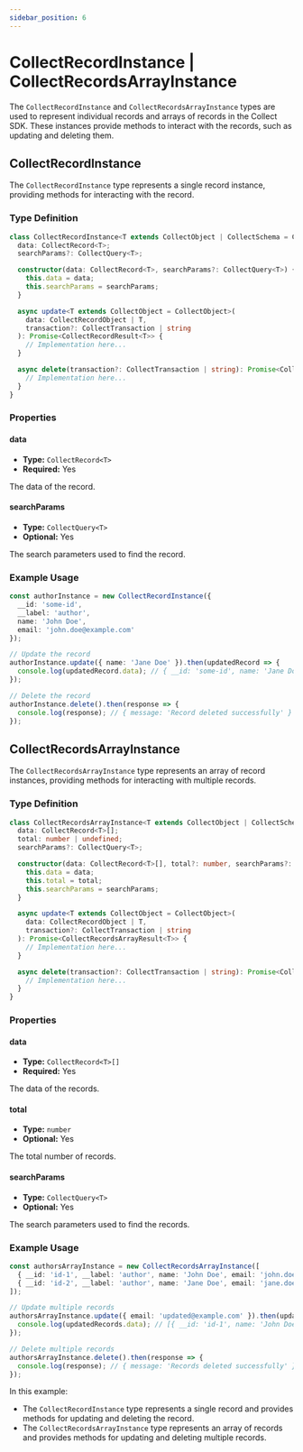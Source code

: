 ```yaml
---
sidebar_position: 6
---
```


# CollectRecordInstance | CollectRecordsArrayInstance
The `CollectRecordInstance` and `CollectRecordsArrayInstance` types are used to represent individual records and arrays of records in the Collect SDK. These instances provide methods to interact with the records, such as updating and deleting them.

## CollectRecordInstance

The `CollectRecordInstance` type represents a single record instance, providing methods for interacting with the record.

### Type Definition
```typescript
class CollectRecordInstance<T extends CollectObject | CollectSchema = CollectObject> {
  data: CollectRecord<T>;
  searchParams?: CollectQuery<T>;

  constructor(data: CollectRecord<T>, searchParams?: CollectQuery<T>) {
    this.data = data;
    this.searchParams = searchParams;
  }

  async update<T extends CollectObject = CollectObject>(
    data: CollectRecordObject | T,
    transaction?: CollectTransaction | string
  ): Promise<CollectRecordResult<T>> {
    // Implementation here...
  }

  async delete(transaction?: CollectTransaction | string): Promise<CollectApiResponse<{ message: string }>> {
    // Implementation here...
  }
}
```

### Properties

#### data

- **Type:** `CollectRecord<T>`
- **Required:** Yes

The data of the record.

#### searchParams

- **Type:** `CollectQuery<T>`
- **Optional:** Yes

The search parameters used to find the record.

### Example Usage
```typescript
const authorInstance = new CollectRecordInstance({
  __id: 'some-id',
  __label: 'author',
  name: 'John Doe',
  email: 'john.doe@example.com'
});

// Update the record
authorInstance.update({ name: 'Jane Doe' }).then(updatedRecord => {
  console.log(updatedRecord.data); // { __id: 'some-id', name: 'Jane Doe', email: 'john.doe@example.com' }
});

// Delete the record
authorInstance.delete().then(response => {
  console.log(response); // { message: 'Record deleted successfully' }
});
```

## CollectRecordsArrayInstance

The `CollectRecordsArrayInstance` type represents an array of record instances, providing methods for interacting with multiple records.

### Type Definition
```typescript
class CollectRecordsArrayInstance<T extends CollectObject | CollectSchema = CollectObject> {
  data: CollectRecord<T>[];
  total: number | undefined;
  searchParams?: CollectQuery<T>;

  constructor(data: CollectRecord<T>[], total?: number, searchParams?: CollectQuery<T>) {
    this.data = data;
    this.total = total;
    this.searchParams = searchParams;
  }

  async update<T extends CollectObject = CollectObject>(
    data: CollectRecordObject | T,
    transaction?: CollectTransaction | string
  ): Promise<CollectRecordsArrayResult<T>> {
    // Implementation here...
  }

  async delete(transaction?: CollectTransaction | string): Promise<CollectApiResponse<{ message: string }>> {
    // Implementation here...
  }
}
```

### Properties

#### data

- **Type:** `CollectRecord<T>[]`
- **Required:** Yes

The data of the records.

#### total

- **Type:** `number`
- **Optional:** Yes

The total number of records.

#### searchParams

- **Type:** `CollectQuery<T>`
- **Optional:** Yes

The search parameters used to find the records.

### Example Usage
```typescript
const authorsArrayInstance = new CollectRecordsArrayInstance([
  { __id: 'id-1', __label: 'author', name: 'John Doe', email: 'john.doe@example.com' },
  { __id: 'id-2', __label: 'author', name: 'Jane Doe', email: 'jane.doe@example.com' }
]);

// Update multiple records
authorsArrayInstance.update({ email: 'updated@example.com' }).then(updatedRecords => {
  console.log(updatedRecords.data); // [{ __id: 'id-1', name: 'John Doe', email: 'updated@example.com' }, { __id: 'id-2', name: 'Jane Doe', email: 'updated@example.com' }]
});

// Delete multiple records
authorsArrayInstance.delete().then(response => {
  console.log(response); // { message: 'Records deleted successfully' }
});
```

In this example:
- The `CollectRecordInstance` type represents a single record and provides methods for updating and deleting the record.
- The `CollectRecordsArrayInstance` type represents an array of records and provides methods for updating and deleting multiple records.
